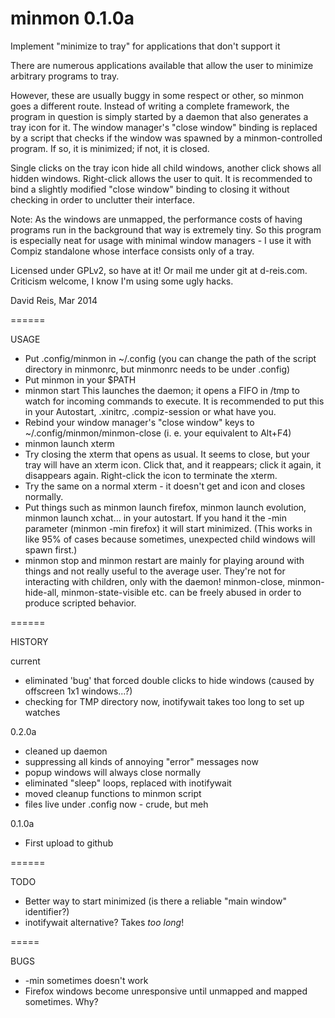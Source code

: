 minmon 0.1.0a
======

Implement "minimize to tray" for applications that don't support it

There are numerous applications available that allow the user to minimize arbitrary programs to tray.

However, these are usually buggy in some respect or other, so minmon goes a different route. Instead of writing a complete framework, the program in question is simply started by a daemon that also generates a tray icon for it. The window manager's "close window" binding is replaced by a script that checks if the window was spawned by a minmon-controlled program. If so, it is minimized; if not, it is closed.

Single clicks on the tray icon hide all child windows, another click shows all hidden windows. Right-click allows the user to quit. It is recommended to bind a slightly modified "close window" binding to closing it without checking in order to unclutter their interface.

Note: As the windows are unmapped, the performance costs of having programs run in the background that way is extremely tiny. So this program is especially neat for usage with minimal window managers - I use it with Compiz standalone whose interface consists only of a tray.

Licensed under GPLv2, so have at it! Or mail me under git at d-reis.com. Criticism welcome, I know I'm using some ugly hacks.

David Reis, Mar 2014

======

USAGE

- Put .config/minmon in ~/.config (you can change the path of the script directory in minmonrc, but minmonrc needs to be under .config)
- Put minmon in your $PATH
- minmon start
  This launches the daemon; it opens a FIFO in /tmp to watch for incoming commands to execute.
  It is recommended to put this in your Autostart, .xinitrc, .compiz-session or what have you.
- Rebind your window manager's "close window" keys to ~/.config/minmon/minmon-close (i. e. your equivalent to Alt+F4)
- minmon launch xterm
- Try closing the xterm that opens as usual. It seems to close, but your tray will have an xterm icon. Click that, and it reappears; click it again, it disappears again. Right-click the icon to terminate the xterm.
- Try the same on a normal xterm - it doesn't get and icon and closes normally.
- Put things such as minmon launch firefox, minmon launch evolution, minmon launch xchat... in your autostart. If you hand it the -min parameter (minmon -min firefox) it will start minimized. (This works in like 95% of cases because sometimes, unexpected child windows will spawn first.)
- minmon stop and minmon restart are mainly for playing around with things and not really useful to the average user. They're not for interacting with children, only with the daemon! minmon-close, minmon-hide-all, minmon-state-visible etc. can be freely abused in order to produce scripted behavior.

======

HISTORY

current

- eliminated 'bug' that forced double clicks to hide windows (caused by offscreen 1x1 windows...?)
- checking for TMP directory now, inotifywait takes too long to set up watches

0.2.0a

- cleaned up daemon
- suppressing all kinds of annoying "error" messages now
- popup windows will always close normally
- eliminated "sleep" loops, replaced with inotifywait
- moved cleanup functions to minmon script
- files live under .config now - crude, but meh

0.1.0a

- First upload to github

======

TODO

- Better way to start minimized (is there a reliable "main window" identifier?)
- inotifywait alternative? Takes _too long_!

=====

BUGS

- -min sometimes doesn't work
- Firefox windows become unresponsive until unmapped and mapped sometimes. Why?
